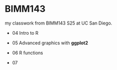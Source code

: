 # BIMM143
my classwork from BIMM143 S25 at UC San Diego.

- 04 Intro to R

- 05 Advanced graphics with **ggplot2**

- 06 R functions

- 07 